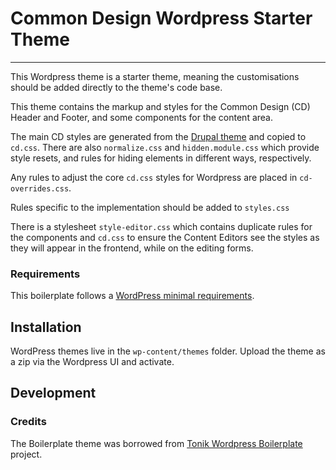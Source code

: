 # Common Design Wordpress Starter Theme
*********************
This Wordpress theme is a starter theme, meaning the customisations should be added directly to the theme's code base.

This theme contains the markup and styles for the Common Design (CD) Header and Footer, and some components for the 
content area.

The main CD styles are generated from the [Drupal theme](https://github.com/UN-OCHA/common_design) and copied to
`cd.css`. There are also `normalize.css` and `hidden.module.css` which provide style resets, and rules for hiding
elements in different ways, respectively. 

Any rules to adjust the core `cd.css` styles for Wordpress are placed in `cd-overrides.css`.

Rules specific to the implementation should be added to `styles.css`

There is a stylesheet `style-editor.css` which contains duplicate rules for the components and `cd.css` to ensure the
Content Editors see the styles as they will appear in the frontend, while on the editing forms.

### Requirements
This boilerplate follows a [WordPress minimal requirements](https://wordpress.org/about/requirements/).

## Installation
WordPress themes live in the `wp-content/themes` folder. Upload the theme as a zip via the Wordpress UI and activate.

## Development



### Credits
The Boilerplate theme was borrowed from [Tonik Wordpress Boilerplate](//github.com/tonik/wordpress-theme-boilerplate/release) project.

